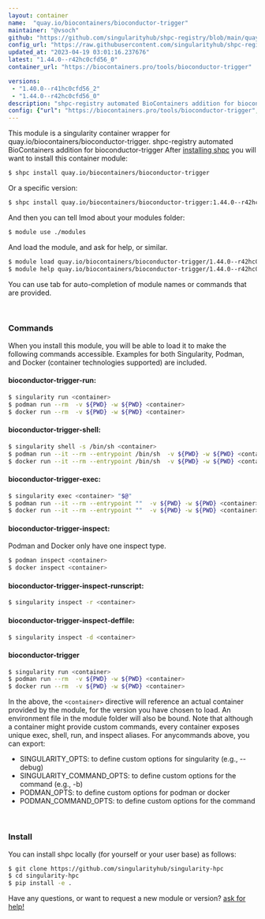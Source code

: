 ```yaml
---
layout: container
name:  "quay.io/biocontainers/bioconductor-trigger"
maintainer: "@vsoch"
github: "https://github.com/singularityhub/shpc-registry/blob/main/quay.io/biocontainers/bioconductor-trigger/container.yaml"
config_url: "https://raw.githubusercontent.com/singularityhub/shpc-registry/main/quay.io/biocontainers/bioconductor-trigger/container.yaml"
updated_at: "2023-04-19 03:01:16.237676"
latest: "1.44.0--r42hc0cfd56_0"
container_url: "https://biocontainers.pro/tools/bioconductor-trigger"

versions:
 - "1.40.0--r41hc0cfd56_2"
 - "1.44.0--r42hc0cfd56_0"
description: "shpc-registry automated BioContainers addition for bioconductor-trigger"
config: {"url": "https://biocontainers.pro/tools/bioconductor-trigger", "maintainer": "@vsoch", "description": "shpc-registry automated BioContainers addition for bioconductor-trigger", "latest": {"1.44.0--r42hc0cfd56_0": "sha256:24ef3294fac15c100751fc374d213af3d8c348d9bda4e855e8dd36fd3d351f9b"}, "tags": {"1.40.0--r41hc0cfd56_2": "sha256:43f15acd399c9b5919813c61d4f11d4190534957f8d1909ce4b58b6742900a47", "1.44.0--r42hc0cfd56_0": "sha256:24ef3294fac15c100751fc374d213af3d8c348d9bda4e855e8dd36fd3d351f9b"}, "docker": "quay.io/biocontainers/bioconductor-trigger"}
---
```


This module is a singularity container wrapper for quay.io/biocontainers/bioconductor-trigger.
shpc-registry automated BioContainers addition for bioconductor-trigger
After [installing shpc](#install) you will want to install this container module:


```bash
$ shpc install quay.io/biocontainers/bioconductor-trigger
```

Or a specific version:

```bash
$ shpc install quay.io/biocontainers/bioconductor-trigger:1.44.0--r42hc0cfd56_0
```

And then you can tell lmod about your modules folder:

```bash
$ module use ./modules
```

And load the module, and ask for help, or similar.

```bash
$ module load quay.io/biocontainers/bioconductor-trigger/1.44.0--r42hc0cfd56_0
$ module help quay.io/biocontainers/bioconductor-trigger/1.44.0--r42hc0cfd56_0
```

You can use tab for auto-completion of module names or commands that are provided.

<br>

### Commands

When you install this module, you will be able to load it to make the following commands accessible.
Examples for both Singularity, Podman, and Docker (container technologies supported) are included.

#### bioconductor-trigger-run:

```bash
$ singularity run <container>
$ podman run --rm  -v ${PWD} -w ${PWD} <container>
$ docker run --rm  -v ${PWD} -w ${PWD} <container>
```

#### bioconductor-trigger-shell:

```bash
$ singularity shell -s /bin/sh <container>
$ podman run --it --rm --entrypoint /bin/sh  -v ${PWD} -w ${PWD} <container>
$ docker run --it --rm --entrypoint /bin/sh  -v ${PWD} -w ${PWD} <container>
```

#### bioconductor-trigger-exec:

```bash
$ singularity exec <container> "$@"
$ podman run --it --rm --entrypoint ""  -v ${PWD} -w ${PWD} <container> "$@"
$ docker run --it --rm --entrypoint ""  -v ${PWD} -w ${PWD} <container> "$@"
```

#### bioconductor-trigger-inspect:

Podman and Docker only have one inspect type.

```bash
$ podman inspect <container>
$ docker inspect <container>
```

#### bioconductor-trigger-inspect-runscript:

```bash
$ singularity inspect -r <container>
```

#### bioconductor-trigger-inspect-deffile:

```bash
$ singularity inspect -d <container>
```



#### bioconductor-trigger

```bash
$ singularity run <container>
$ podman run --rm  -v ${PWD} -w ${PWD} <container>
$ docker run --rm  -v ${PWD} -w ${PWD} <container>
```


In the above, the `<container>` directive will reference an actual container provided
by the module, for the version you have chosen to load. An environment file in the
module folder will also be bound. Note that although a container
might provide custom commands, every container exposes unique exec, shell, run, and
inspect aliases. For anycommands above, you can export:

 - SINGULARITY_OPTS: to define custom options for singularity (e.g., --debug)
 - SINGULARITY_COMMAND_OPTS: to define custom options for the command (e.g., -b)
 - PODMAN_OPTS: to define custom options for podman or docker
 - PODMAN_COMMAND_OPTS: to define custom options for the command

<br>

### Install

You can install shpc locally (for yourself or your user base) as follows:

```bash
$ git clone https://github.com/singularityhub/singularity-hpc
$ cd singularity-hpc
$ pip install -e .
```

Have any questions, or want to request a new module or version? [ask for help!](https://github.com/singularityhub/singularity-hpc/issues)